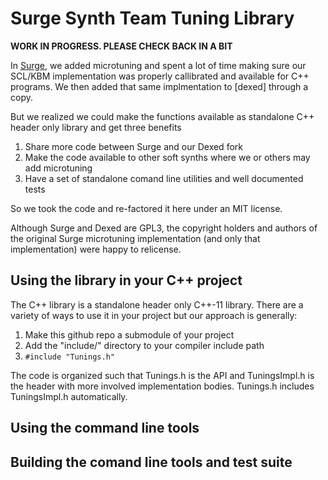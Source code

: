 # Surge Synth Team Tuning Library

**WORK IN PROGRESS. PLEASE CHECK BACK IN A BIT**

In [Surge](https://surge-synthesizer.github.io), we added microtuning 
and spent a lot of time making sure our
SCL/KBM implementation was properly callibrated and available for C++
programs. We then added that same implmentation to [dexed] through a copy.

But we realized we could make the functions available as standalone C++ header
only library and get three benefits

1. Share more code between Surge and our Dexed fork
2. Make the code available to other soft synths where we or others may add microtuning
3. Have a set of standalone comand line utilities and well documented tests 

So we took the code and re-factored it here under an MIT license.

Although Surge and Dexed are GPL3, the copyright holders and authors of the original
Surge microtuning implementation (and only that implementation) were happy to relicense.

## Using the library in your C++ project

The C++ library is a standalone header only C++-11 library. There are a variety of ways
to use it in your project but our approach is generally:

1. Make this github repo a submodule of your project
2. Add the "include/" directory to your compiler include path
3. `#include "Tunings.h"`

The code is organized such that Tunings.h is the API and TuningsImpl.h is the header with more 
involved implementation bodies. Tunings.h includes TuningsImpl.h automatically.

## Using the command line tools

## Building the comand line tools and test suite


